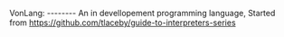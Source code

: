  V o n L a n g :
 --------
An in devellopement programming language, Started from https://github.com/tlaceby/guide-to-interpreters-series
 
